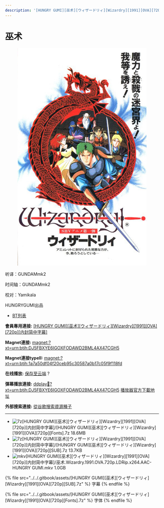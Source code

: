 ```yaml
---
description: '[HUNGRY GUMI][巫术][ウィザードリィ][Wizardry][1991][OVA][720p][内封简中字幕]'
---
```


# 巫术

<figure><img src="../../.gitbook/assets/latest.jpg" alt=""><figcaption></figcaption></figure>

听译：GUNDAMmk2&#x20;

时间轴：GUNDAMmk2&#x20;

校对：Yamikala&#x20;

HUNGRYGUMI出品



* [BT列表](https://share.dmhy.org/topics/view/677730\_HUNGRY\_GUMI\_Wizardry\_1991\_OVA\_720p.html#tabs-1)

**會員專用連接:** [\[HUNGRY GUMI\]\[巫术\]\[ウィザードリィ\]\[Wizardry\]\[1991\]\[OVA\]\[720p\]\[内封简中字幕\]](https://dl.dmhy.org/2024/08/26/1a7a50df04f20ceb95c30587a0b17c05f9f118fd.torrent)

**Magnet連接:** [magnet:?xt=urn:btih:DJ5FBXYE6IGOXFODAWD2BML4AX47CGH5](https://magnet/?xt=urn:btih:DJ5FBXYE6IGOXFODAWD2BML4AX47CGH5\&dn=\&tr=http%3A%2F%2F104.143.10.186%3A8000%2Fannounce\&tr=udp%3A%2F%2F104.143.10.186%3A8000%2Fannounce\&tr=http%3A%2F%2Ftracker.openbittorrent.com%3A80%2Fannounce\&tr=http%3A%2F%2Ftracker3.itzmx.com%3A6961%2Fannounce\&tr=http%3A%2F%2Ftracker4.itzmx.com%3A2710%2Fannounce\&tr=http%3A%2F%2Ftracker.publicbt.com%3A80%2Fannounce\&tr=http%3A%2F%2Ftracker.prq.to%2Fannounce\&tr=http%3A%2F%2Fopen.acgtracker.com%3A1096%2Fannounce\&tr=https%3A%2F%2Ft-115.rhcloud.com%2Fonly\_for\_ylbud\&tr=http%3A%2F%2Ftracker1.itzmx.com%3A8080%2Fannounce\&tr=http%3A%2F%2Ftracker2.itzmx.com%3A6961%2Fannounce\&tr=udp%3A%2F%2Ftracker1.itzmx.com%3A8080%2Fannounce\&tr=udp%3A%2F%2Ftracker2.itzmx.com%3A6961%2Fannounce\&tr=udp%3A%2F%2Ftracker3.itzmx.com%3A6961%2Fannounce\&tr=udp%3A%2F%2Ftracker4.itzmx.com%3A2710%2Fannounce\&tr=http%3A%2F%2Fnyaa.tracker.wf%3A7777%2Fannounce)

**Magnet連接typeII:** [magnet:?xt=urn:btih:1a7a50df04f20ceb95c30587a0b17c05f9f118fd](https://magnet/?xt=urn:btih:1a7a50df04f20ceb95c30587a0b17c05f9f118fd)

**在线播放:** [保存至云端](https://mypikpak.com/drive/url-checker?url=magnet:?xt=urn:btih:1a7a50df04f20ceb95c30587a0b17c05f9f118fd) ?

**彈幕播放連接:** [ddplay:magnet:?xt=urn:btih:DJ5FBXYE6IGOXFODAWD2BML4AX47CGH5](ddplay:magnet:?xt=urn:btih:DJ5FBXYE6IGOXFODAWD2BML4AX47CGH5\&dn=\&tr=http%3A%2F%2F104.143.10.186%3A8000%2Fannounce\&tr=udp%3A%2F%2F104.143.10.186%3A8000%2Fannounce\&tr=http%3A%2F%2Ftracker.openbittorrent.com%3A80%2Fannounce\&tr=http%3A%2F%2Ftracker3.itzmx.com%3A6961%2Fannounce\&tr=http%3A%2F%2Ftracker4.itzmx.com%3A2710%2Fannounce\&tr=http%3A%2F%2Ftracker.publicbt.com%3A80%2Fannounce\&tr=http%3A%2F%2Ftracker.prq.to%2Fannounce\&tr=http%3A%2F%2Fopen.acgtracker.com%3A1096%2Fannounce\&tr=https%3A%2F%2Ft-115.rhcloud.com%2Fonly\_for\_ylbud\&tr=http%3A%2F%2Ftracker1.itzmx.com%3A8080%2Fannounce\&tr=http%3A%2F%2Ftracker2.itzmx.com%3A6961%2Fannounce\&tr=udp%3A%2F%2Ftracker1.itzmx.com%3A8080%2Fannounce\&tr=udp%3A%2F%2Ftracker2.itzmx.com%3A6961%2Fannounce\&tr=udp%3A%2F%2Ftracker3.itzmx.com%3A6961%2Fannounce\&tr=udp%3A%2F%2Ftracker4.itzmx.com%3A2710%2Fannounce\&tr=http%3A%2F%2Fnyaa.tracker.wf%3A7777%2Fannounce) [播放器官方下載地址](http://www.dandanplay.com/?from=dmhy)

**外部搜索連接:** [從谷歌搜索資源種子](https://www.google.com/search?oe=utf-8\&q=1a7a50df04f20ceb95c30587a0b17c05f9f118fd)

***

* ![7z](https://share.dmhy.org/images/icon/7z.gif)\[HUNGRY GUMI]\[巫术]\[ウィザードリィ]\[Wizardry]\[1991]\[OVA]\[720p]\[内封简中字幕]/\[HUNGRY GUMI]\[巫术]\[ウィザードリィ]\[Wizardry]\[1991]\[OVA]\[720p]\[Fonts].7z 18.6MB
* ![7z](https://share.dmhy.org/images/icon/7z.gif)\[HUNGRY GUMI]\[巫术]\[ウィザードリィ]\[Wizardry]\[1991]\[OVA]\[720p]\[内封简中字幕]/\[HUNGRY GUMI]\[巫术]\[ウィザードリィ]\[Wizardry]\[1991]\[OVA]\[720p]\[SUB].7z 13.7KB
* ![mkv](https://share.dmhy.org/images/icon/mkv.gif)\[HUNGRY GUMI]\[巫术]\[ウィザードリィ]\[Wizardry]\[1991]\[OVA]\[720p]\[内封简中字幕]/巫术.Wizardry.1991.OVA.720p.LDRip.x264.AAC-HUNGRY GUMI.mkv 1.0GB





{% file src="../../.gitbook/assets/[HUNGRY GUMI][巫术][ウィザードリィ][Wizardry][1991][OVA][720p][SUB].7z" %}
字幕
{% endfile %}

{% file src="../../.gitbook/assets/[HUNGRY GUMI][巫术][ウィザードリィ][Wizardry][1991][OVA][720p][Fonts].7z" %}
字体
{% endfile %}
